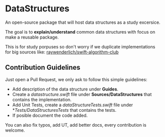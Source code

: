 # DataStructures

An open-source package that will host data structures as a study excersice.

The goal is to **explain/understand** common data structures with focus on make a reusable package.

This is for study porpuses so don't worry if we duplicate implementations for big sources like:
[raywenderlich/swift-algorithm-club](https://github.com/raywenderlich/swift-algorithm-club)

## Contribution Guidelines
Just open a Pull Request, we only ask to follow this simple guidelines:

* Add description of the data structure under **Guides**.
* Create a *datastructure.swift* file under **Sources/DataStructures** that contains the implementation.
* Add Unit Tests, create a *dataStructureTests.swift* file under **Tests/DataStructuresTests* that contains the tests.
* If posible document the code added. 

You can also fix typos, add UT, add better docs, every contribution is welcome.
